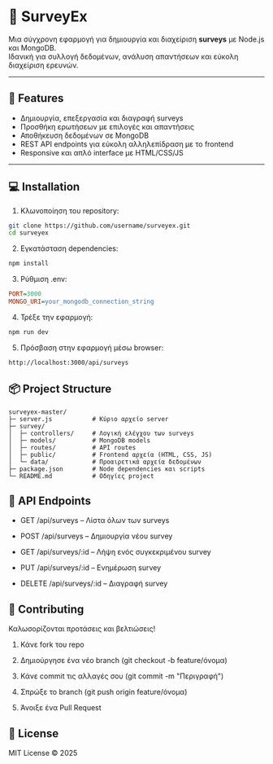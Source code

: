 # 📝 SurveyEx

Μια σύγχρονη εφαρμογή για δημιουργία και διαχείριση **surveys** με Node.js και MongoDB.  
Ιδανική για συλλογή δεδομένων, ανάλυση απαντήσεων και εύκολη διαχείριση ερευνών.

---

## 🚀 Features

- Δημιουργία, επεξεργασία και διαγραφή surveys  
- Προσθήκη ερωτήσεων με επιλογές και απαντήσεις  
- Αποθήκευση δεδομένων σε MongoDB  
- REST API endpoints για εύκολη αλληλεπίδραση με το frontend  
- Responsive και απλό interface με HTML/CSS/JS  

---

## 💻 Installation

1. Κλωνοποίηση του repository:

```bash
git clone https://github.com/username/surveyex.git
cd surveyex
```
2. Εγκατάσταση dependencies:
```bash
npm install
```
3. Ρύθμιση .env:
```ini
PORT=3000
MONGO_URI=your_mongodb_connection_string
```
4. Τρέξε την εφαρμογή:
```bash
npm run dev
```
5. Πρόσβαση στην εφαρμογή μέσω browser:
```bash
http://localhost:3000/api/surveys
```
## 📦 Project Structure
```
surveyex-master/
├─ server.js           # Κύριο αρχείο server
├─ survey/
│  ├─ controllers/     # Λογική ελέγχου των surveys
│  ├─ models/          # MongoDB models
│  ├─ routes/          # API routes
│  ├─ public/          # Frontend αρχεία (HTML, CSS, JS)
│  └─ data/            # Προαιρετικά αρχεία δεδομένων
├─ package.json        # Node dependencies και scripts
└─ README.md           # Οδηγίες project
```
## 🔧 API Endpoints

- GET /api/surveys – Λίστα όλων των surveys

- POST /api/surveys – Δημιουργία νέου survey

- GET /api/surveys/:id – Λήψη ενός συγκεκριμένου survey

- PUT /api/surveys/:id – Ενημέρωση survey

- DELETE /api/surveys/:id – Διαγραφή survey

## 🌟 Contributing

Καλωσορίζονται προτάσεις και βελτιώσεις!

1. Κάνε fork του repo

2. Δημιούργησε ένα νέο branch (git checkout -b feature/όνομα)

3. Κάνε commit τις αλλαγές σου (git commit -m "Περιγραφή")

4. Σπρώξε το branch (git push origin feature/όνομα)

5. Άνοιξε ένα Pull Request

## 📜 License

MIT License © 2025
